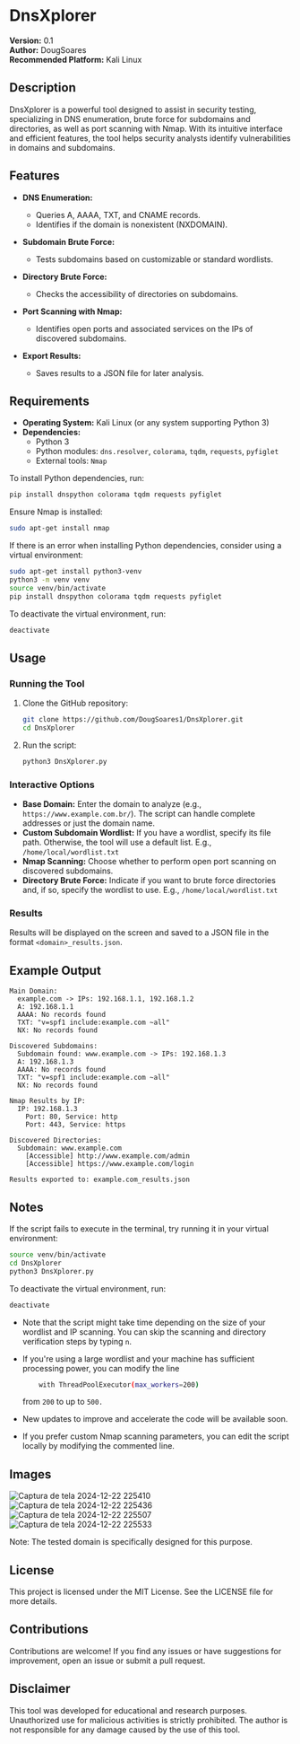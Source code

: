 # DnsXplorer

**Version:** 0.1  
**Author:** DougSoares  
**Recommended Platform:** Kali Linux  

## Description  

DnsXplorer is a powerful tool designed to assist in security testing, specializing in DNS enumeration, brute force for subdomains and directories, as well as port scanning with Nmap. With its intuitive interface and efficient features, the tool helps security analysts identify vulnerabilities in domains and subdomains.  

## Features  

- **DNS Enumeration:**  
  - Queries A, AAAA, TXT, and CNAME records.  
  - Identifies if the domain is nonexistent (NXDOMAIN).  

- **Subdomain Brute Force:**  
  - Tests subdomains based on customizable or standard wordlists.  

- **Directory Brute Force:**  
  - Checks the accessibility of directories on subdomains.  

- **Port Scanning with Nmap:**  
  - Identifies open ports and associated services on the IPs of discovered subdomains.  

- **Export Results:**  
  - Saves results to a JSON file for later analysis.  

## Requirements  

- **Operating System:** Kali Linux (or any system supporting Python 3)  
- **Dependencies:**  
  - Python 3  
  - Python modules: `dns.resolver`, `colorama`, `tqdm`, `requests`, `pyfiglet`  
  - External tools: `Nmap`  

To install Python dependencies, run:  
```bash  
pip install dnspython colorama tqdm requests pyfiglet  
```  

Ensure Nmap is installed:  
```bash  
sudo apt-get install nmap  
```  

If there is an error when installing Python dependencies, consider using a virtual environment:  
```bash  
sudo apt-get install python3-venv  
python3 -m venv venv  
source venv/bin/activate  
pip install dnspython colorama tqdm requests pyfiglet  
```  

To deactivate the virtual environment, run:  
```bash  
deactivate  
```  

## Usage  

### Running the Tool  

1. Clone the GitHub repository:  
   ```bash  
   git clone https://github.com/DougSoares1/DnsXplorer.git  
   cd DnsXplorer  
   ```  

2. Run the script:  
   ```bash  
   python3 DnsXplorer.py  
   ```  

### Interactive Options  
- **Base Domain:** Enter the domain to analyze (e.g., `https://www.example.com.br/`). The script can handle complete addresses or just the domain name.  
- **Custom Subdomain Wordlist:** If you have a wordlist, specify its file path. Otherwise, the tool will use a default list. E.g., `/home/local/wordlist.txt`  
- **Nmap Scanning:** Choose whether to perform open port scanning on discovered subdomains.  
- **Directory Brute Force:** Indicate if you want to brute force directories and, if so, specify the wordlist to use. E.g., `/home/local/wordlist.txt`  

### Results  
Results will be displayed on the screen and saved to a JSON file in the format `<domain>_results.json`.  

## Example Output  
```plaintext  
Main Domain:  
  example.com -> IPs: 192.168.1.1, 192.168.1.2  
  A: 192.168.1.1  
  AAAA: No records found  
  TXT: "v=spf1 include:example.com ~all"  
  NX: No records found  

Discovered Subdomains:  
  Subdomain found: www.example.com -> IPs: 192.168.1.3  
  A: 192.168.1.3  
  AAAA: No records found  
  TXT: "v=spf1 include:example.com ~all"  
  NX: No records found  

Nmap Results by IP:  
  IP: 192.168.1.3  
    Port: 80, Service: http  
    Port: 443, Service: https  

Discovered Directories:  
  Subdomain: www.example.com  
    [Accessible] http://www.example.com/admin  
    [Accessible] https://www.example.com/login  

Results exported to: example.com_results.json  
```  

## Notes  

If the script fails to execute in the terminal, try running it in your virtual environment:  
```bash  
source venv/bin/activate  
cd DnsXplorer  
python3 DnsXplorer.py  
```  

To deactivate the virtual environment, run:  
```bash  
deactivate  
```  

- Note that the script might take time depending on the size of your wordlist and IP scanning. You can skip the scanning and directory verification steps by typing `n`.
- If you're using a large wordlist and your machine has sufficient processing power, you can modify the line
  
  ```bash
      with ThreadPoolExecutor(max_workers=200)
  ```
  from `200` to up to `500.`
- New updates to improve and accelerate the code will be available soon.  
- If you prefer custom Nmap scanning parameters, you can edit the script locally by modifying the commented line.  

## Images  
![Captura de tela 2024-12-22 225410](https://github.com/user-attachments/assets/eaae4ed8-5ffc-4068-90bc-bdbeaf4eda57)
![Captura de tela 2024-12-22 225436](https://github.com/user-attachments/assets/92ae659f-7144-4709-a1e7-4ef8784619d7)
![Captura de tela 2024-12-22 225507](https://github.com/user-attachments/assets/4de975fa-3dd0-408c-9947-5da03cd07111)
![Captura de tela 2024-12-22 225533](https://github.com/user-attachments/assets/10362e57-92af-4d12-8341-726df3f25d99)



Note: The tested domain is specifically designed for this purpose.  

## License  
This project is licensed under the MIT License. See the LICENSE file for more details.  

## Contributions  
Contributions are welcome! If you find any issues or have suggestions for improvement, open an issue or submit a pull request.  

## Disclaimer  
This tool was developed for educational and research purposes. Unauthorized use for malicious activities is strictly prohibited. The author is not responsible for any damage caused by the use of this tool.

